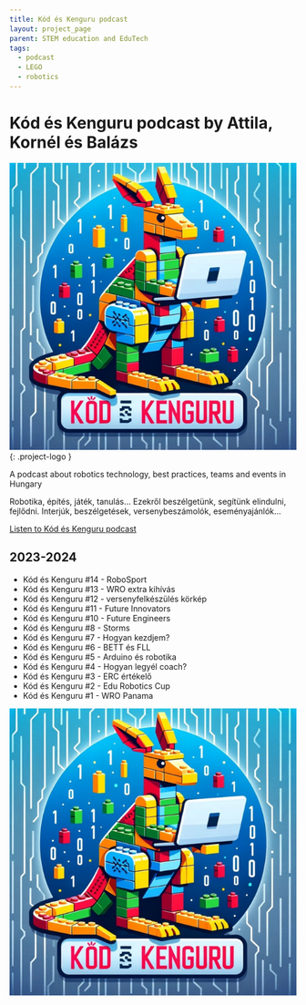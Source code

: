 ```yaml
---
title: Kód és Kenguru podcast
layout: project_page
parent: STEM education and EduTech
tags:
  - podcast
  - LEGO
  - robotics
---
```



# Kód és Kenguru podcast by Attila, Kornél és Balázs

![logo](/assets/projects/kod_es_kenguru.jpg){: .project-logo }

A podcast about robotics technology, best practices, teams and events in Hungary

Robotika, építés, játék, tanulás... Ezekről beszélgetünk, segítünk elindulni, fejlődni. Interjúk, beszélgetések, versenybeszámolók, eseményajánlók...

[Listen to Kód és Kenguru podcast](https://open.spotify.com/show/3oRR0SbFVHtnxSdsVG6blx)

## 2023-2024

* Kód és Kenguru #14 - RoboSport
* Kód és Kenguru #13 - WRO extra kihívás
* Kód és Kenguru #12 - versenyfelkészülés körkép
* Kód és Kenguru #11 - Future Innovators
* Kód és Kenguru #10 - Future Engineers
* Kód és Kenguru #8 - Storms
* Kód és Kenguru #7 - Hogyan kezdjem?
* Kód és Kenguru #6 - BETT és FLL
* Kód és Kenguru #5 - Arduino és robotika
* Kód és Kenguru #4 - Hogyan legyél coach?
* Kód és Kenguru #3 - ERC értékelő
* Kód és Kenguru #2 - Edu Robotics Cup
* Kód és Kenguru #1 - WRO Panama

![logo](/assets/projects/kod_es_kenguru.jpg)
